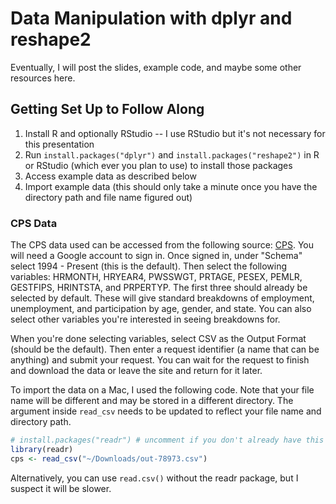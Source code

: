 # Data Manipulation with dplyr and reshape2

Eventually, I will post the slides, example code, and maybe some other resources here.

## Getting Set Up to Follow Along 

1. Install R and optionally RStudio -- I use RStudio but it's not necessary for this presentation
2. Run `install.packages("dplyr")` and `install.packages("reshape2")` in R or RStudio (which ever you plan to use) to install those packages
3. Access example data as described below
4. Import example data (this should only take a minute once you have the directory path and file name figured out)


### CPS Data

The CPS data used can be accessed from the following source: [CPS](https://cps.kansascityfed.org/signin). You will need a Google account to sign in. Once signed in, under "Schema" select 1994 - Present (this is the default). Then select the following variables: HRMONTH, HRYEAR4, PWSSWGT, PRTAGE, PESEX, PEMLR, GESTFIPS, HRINTSTA, and PRPERTYP. The first three should already be selected by default. These will give standard breakdowns of employment, unemployment, and participation by age, gender, and state. You can also select other variables you're interested in seeing breakdowns for. 

When you're done selecting variables, select CSV as the Output Format (should be the default). Then enter a request identifier (a name that can be anything) and submit your request. You can wait for the request to finish and download the data or leave the site and return for it later. 

To import the data on a Mac, I used the following code. Note that your file name will be different and may be stored in a different directory. The argument inside `read_csv` needs to be updated to reflect your file name and directory path.

```r
# install.packages("readr") # uncomment if you don't already have this package installed
library(readr)
cps <- read_csv("~/Downloads/out-78973.csv")
```
Alternatively, you can use `read.csv()` without the readr package, but I suspect it will be slower.


